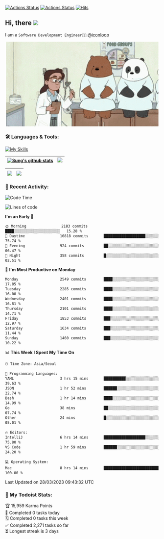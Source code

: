 
[![Actions Status](https://github.com/ddok2/ddok2/workflows/Todoist%20Readme/badge.svg)](https://github.com/ddok2/ddok2/actions)
[![Actions Status](https://github.com/ddok2/ddok2/workflows/wakatime-stats/badge.svg)](https://github.com/ddok2/ddok2/actions)
[![Hits](https://hits.seeyoufarm.com/api/count/incr/badge.svg?url=https%3A%2F%2Fgithub.com%2Fddok2&count_bg=%23FF9595&title_bg=%23555555&icon=github.svg&icon_color=%23FFFFFF&title=hits&edge_flat=false)](https://hits.seeyoufarm.com)

<!-- ![visitors](https://visitor-badge.laobi.icu/badge?page_id=ddok2.ddok2) -->
## Hi, there <img src="https://raw.githubusercontent.com/MartinHeinz/MartinHeinz/master/wave.gif" width="3%">

I am a `Software Development Engineer🧑‍💻` [@iconloop](https://github.com/iconloop)


<p align="center">
    <img align="center" alt="GIF" src="img/debugging.gif" />
</p>


### 🛠 Languages & Tools:

[![My Skills](https://skillicons.dev/icons?i=go,js,ts,py,express,react,svelte,jquery,pug,mongodb,mysql,redis,aws,docker,kubernetes)](https://skillicons.dev)


| <a href="https://github-readme-stats.vercel.app/api?username=ddok2&show_icons=true&include_all_commits=true&count_private=true&theme=buefy&hide_border=true"><img align="center" src="https://github-readme-stats.vercel.app/api?username=ddok2&show_icons=true&include_all_commits=true&count_private=true&theme=buefy&hide_border=true" alt="Sung's github stats" /></a> | <a href="https://github.com/ddok2"><img src="http://github-readme-streak-stats.herokuapp.com?user=ddok2&hide_border=true" /></a> |
| ------------- |------------- |


| <a href="https://github.com/ddok2"><img align="center" src="https://github-readme-stats.vercel.app/api/top-langs/?username=ddok2&theme=buefy&hide=html,css&hide_border=true" /></a> | <a href="https://github.com/ddok2"><img align="center" src="https://activity-graph.herokuapp.com/graph?username=ddok2&theme=github&hide_border=true" height="250" /></a> |
| ------------- |--------------------------------------------------------------------------------------------------------------------------------------------------------------------------|


<!-- <details open>
    <summary>📈 My GitHub Stats</summary>
    <p align="center">
        <a href="https://github.com/ddok2">
            <img align="center" src="https://github-readme-stats.vercel.app/api?username=ddok2&show_icons=true&include_all_commits=true&count_private=true&theme=buefy&hide_border=true" alt="Sung's github stats" />
        </a>
    </p>
</details>
<details>
    <summary>💬 Top Languages</summary>
    <p align="center"> 
        <a href="https://github.com/ddok2">
            <img align="center" src="https://github-readme-stats.vercel.app/api/top-langs/?username=ddok2&layout=compact&theme=buefy&hide=html,css&hide_border=true" />
        </a>
    </p>
</details> -->


### 🌈 Recent Activity:
<!--START_SECTION:waka-->
![Code Time](http://img.shields.io/badge/Code%20Time-1%2C979%20hrs%2017%20mins-blue)

![Lines of code](https://img.shields.io/badge/From%20Hello%20World%20I%27ve%20Written-27.3%20million%20lines%20of%20code-blue)

**I'm an Early 🐤** 

```text
🌞 Morning                2183 commits        ████░░░░░░░░░░░░░░░░░░░░░   15.28 % 
🌆 Daytime                10818 commits       ███████████████████░░░░░░   75.74 % 
🌃 Evening                924 commits         ██░░░░░░░░░░░░░░░░░░░░░░░   06.47 % 
🌙 Night                  358 commits         █░░░░░░░░░░░░░░░░░░░░░░░░   02.51 % 
```
📅 **I'm Most Productive on Monday** 

```text
Monday                   2549 commits        ████░░░░░░░░░░░░░░░░░░░░░   17.85 % 
Tuesday                  2285 commits        ████░░░░░░░░░░░░░░░░░░░░░   16.00 % 
Wednesday                2401 commits        ████░░░░░░░░░░░░░░░░░░░░░   16.81 % 
Thursday                 2101 commits        ████░░░░░░░░░░░░░░░░░░░░░   14.71 % 
Friday                   1853 commits        ███░░░░░░░░░░░░░░░░░░░░░░   12.97 % 
Saturday                 1634 commits        ███░░░░░░░░░░░░░░░░░░░░░░   11.44 % 
Sunday                   1460 commits        ███░░░░░░░░░░░░░░░░░░░░░░   10.22 % 
```


📊 **This Week I Spent My Time On** 

```text
🕑︎ Time Zone: Asia/Seoul

💬 Programming Languages: 
YAML                     3 hrs 15 mins       ██████████░░░░░░░░░░░░░░░   39.63 % 
JSON                     1 hr 52 mins        ██████░░░░░░░░░░░░░░░░░░░   22.74 % 
Bash                     1 hr 14 mins        ████░░░░░░░░░░░░░░░░░░░░░   14.99 % 
Go                       38 mins             ██░░░░░░░░░░░░░░░░░░░░░░░   07.74 % 
Other                    24 mins             █░░░░░░░░░░░░░░░░░░░░░░░░   05.01 % 

🔥 Editors: 
IntelliJ                 6 hrs 14 mins       ███████████████████░░░░░░   75.80 % 
VS Code                  1 hr 59 mins        ██████░░░░░░░░░░░░░░░░░░░   24.20 % 

💻 Operating System: 
Mac                      8 hrs 14 mins       █████████████████████████   100.00 % 
```


 Last Updated on 28/03/2023 09:43:32 UTC
<!--END_SECTION:waka-->

### 🚧 My Todoist Stats:
<!-- TODO-IST:START -->
🏆  15,959 Karma Points           
🌸  Completed 0 tasks today           
🗓  Completed 0 tasks this week           
✅  Completed 2,271 tasks so far           
⏳  Longest streak is 3 days
<!-- TODO-IST:END -->

